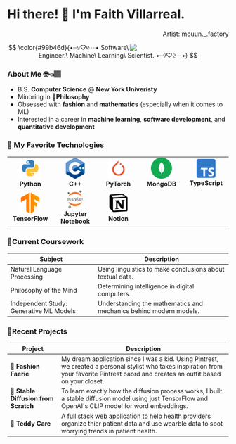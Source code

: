 

# Hi there! 🤗 I'm Faith Villarreal.
<p align ='right'>Artist: mouun._.factory</p>
<img align='right' src='https://i.pinimg.com/originals/fd/29/17/fd2917011ee86ab92408f9eb6fd3c6f8.png' width='225"'>

$$  \color{#99b46d}{•┈୨♡୧┈• Software\ Engineer.\ Machine\ Learning\ Scientist. •┈୨♡୧┈•} $$

### About Me 🤓👈🏽
- B.S. **Computer Science** @ **New York Univeristy**
- Minoring in **🏺Philosophy**
- Obsessed with **fashion** and **mathematics** (especially when it comes to ML)
- Interested in a career in **machine learning**, **software development**, and **quantitative development** 

### 💌 My Favorite Technologies

<table>
  <tr>
    <td align="center" width="96">
        <img src="./img/python.svg" width="48" height="48" alt="Python" />
      <br><b>Python</b>
    </td>
    <td align="center" width="96">
        <img src="./img/cpp.png" width="43" height="48" alt="Golang" />
      <br><b>C++</b>
    </td>
    <td align="center" width="96">
        <img src="./img/pytorch.png" width="48" height="48" alt="Jsonnet" />
      <br><b>PyTorch</b>
    </td>
      <td align="center" width="96">
        <img src="./img/mongodb.svg" width="48" height="48" alt="Jsonnet" />
      <br><b>MongoDB</b>
    </td>
    <td align="center" width="96">
        <img src="./img/typescript.png" width="43" height="43" alt="Jsonnet" />
      <br><b>TypeScript</b>
    </td>
  </tr>
  <tr>
    <td align="center" width="96">
        <img src="./img/tensorflow.webp" width="48" height="48" alt="Jsonnet" />
      <br><b>TensorFlow</b>
    </td>
    <td align="center" width="96">
        <img src="./img/jupyter.png" width="37 height="40" alt="Jsonnet" />
      <br><b>Jupyter Notebook</b>
    </td>
    <td align="center" width="96">
        <img src="./img/notion.png" width="48" height="48" alt="Jsonnet" />
      <br><b>Notion</b>
    </td>
  </tr>
</table>
 

### 🍓Current Coursework


| Subject                                | Description                                                             |
|----------------------------------------|-------------------------------------------------------------------------|
| Natural Language Processing            | Using linguistics to make conclusions about textual data.               |
| Philosophy of the Mind                 | Determining intelligence in digital computers.                          |
| Independent Study: Generative ML Models| Understanding the mathematics and mechanics behind modern models.    |

### 🍄Recent Projects
| Project                                | Description                                                             |
|----------------------------------------|-------------------------------------------------------------------------|
| 🌺 **Fashion Faerie**                 | My dream application since I was a kid. Using Pintrest, we created a personal stylist who takes inspiration from your favorite Pintrest baord and creates an outfit based on your closet. |
| 🌸 **Stable Diffusion from Scratch** | To learn exactly how the diffusion process works, I built a stable diffusion model using just TensorFlow and OpenAI's CLIP model for word embeddings. |
| 🌼 **Teddy Care** | A full stack web application to help health providers organize thier patient data and use wearble data to spot worrying trends in patient health. |
